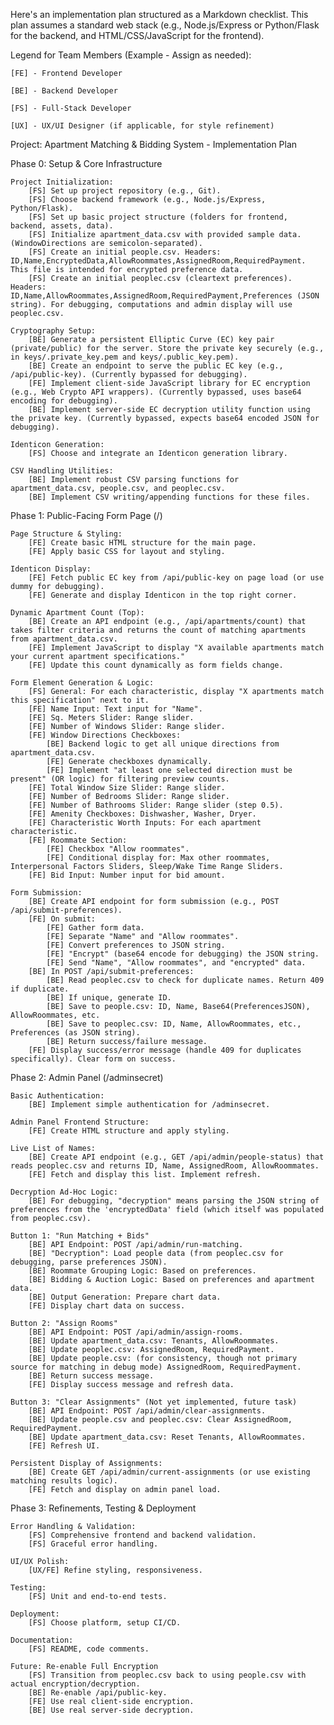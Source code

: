 Here's an implementation plan structured as a Markdown checklist. This plan assumes a standard web stack (e.g., Node.js/Express or Python/Flask for the backend, and HTML/CSS/JavaScript for the frontend).

Legend for Team Members (Example - Assign as needed):


    [FE] - Frontend Developer

    [BE] - Backend Developer

    [FS] - Full-Stack Developer

    [UX] - UX/UI Designer (if applicable, for style refinement)



Project: Apartment Matching & Bidding System - Implementation Plan

Phase 0: Setup & Core Infrastructure


    Project Initialization:
        [FS] Set up project repository (e.g., Git).
        [FS] Choose backend framework (e.g., Node.js/Express, Python/Flask).
        [FS] Set up basic project structure (folders for frontend, backend, assets, data).
        [FS] Initialize apartment_data.csv with provided sample data. (WindowDirections are semicolon-separated).
        [FS] Create an initial people.csv. Headers: ID,Name,EncryptedData,AllowRoommates,AssignedRoom,RequiredPayment. This file is intended for encrypted preference data.
        [FS] Create an initial peoplec.csv (cleartext preferences). Headers: ID,Name,AllowRoommates,AssignedRoom,RequiredPayment,Preferences (JSON string). For debugging, computations and admin display will use peoplec.csv.

    Cryptography Setup:
        [BE] Generate a persistent Elliptic Curve (EC) key pair (private/public) for the server. Store the private key securely (e.g., in keys/.private_key.pem and keys/.public_key.pem).
        [BE] Create an endpoint to serve the public EC key (e.g., /api/public-key). (Currently bypassed for debugging).
        [FE] Implement client-side JavaScript library for EC encryption (e.g., Web Crypto API wrappers). (Currently bypassed, uses base64 encoding for debugging).
        [BE] Implement server-side EC decryption utility function using the private key. (Currently bypassed, expects base64 encoded JSON for debugging).

    Identicon Generation:
        [FS] Choose and integrate an Identicon generation library.

    CSV Handling Utilities:
        [BE] Implement robust CSV parsing functions for apartment_data.csv, people.csv, and peoplec.csv.
        [BE] Implement CSV writing/appending functions for these files.



Phase 1: Public-Facing Form Page (/)


    Page Structure & Styling:
        [FE] Create basic HTML structure for the main page.
        [FE] Apply basic CSS for layout and styling.

    Identicon Display:
        [FE] Fetch public EC key from /api/public-key on page load (or use dummy for debugging).
        [FE] Generate and display Identicon in the top right corner.

    Dynamic Apartment Count (Top):
        [BE] Create an API endpoint (e.g., /api/apartments/count) that takes filter criteria and returns the count of matching apartments from apartment_data.csv.
        [FE] Implement JavaScript to display "X available apartments match your current apartment specifications."
        [FE] Update this count dynamically as form fields change.

    Form Element Generation & Logic:
        [FS] General: For each characteristic, display "X apartments match this specification" next to it.
        [FE] Name Input: Text input for "Name".
        [FE] Sq. Meters Slider: Range slider.
        [FE] Number of Windows Slider: Range slider.
        [FE] Window Directions Checkboxes:
            [BE] Backend logic to get all unique directions from apartment_data.csv.
            [FE] Generate checkboxes dynamically.
            [FE] Implement "at least one selected direction must be present" (OR logic) for filtering preview counts.
        [FE] Total Window Size Slider: Range slider.
        [FE] Number of Bedrooms Slider: Range slider.
        [FE] Number of Bathrooms Slider: Range slider (step 0.5).
        [FE] Amenity Checkboxes: Dishwasher, Washer, Dryer.
        [FE] Characteristic Worth Inputs: For each apartment characteristic.
        [FE] Roommate Section:
            [FE] Checkbox "Allow roommates".
            [FE] Conditional display for: Max other roommates, Interpersonal Factors Sliders, Sleep/Wake Time Range Sliders.
        [FE] Bid Input: Number input for bid amount.

    Form Submission:
        [BE] Create API endpoint for form submission (e.g., POST /api/submit-preferences).
        [FE] On submit:
            [FE] Gather form data.
            [FE] Separate "Name" and "Allow roommates".
            [FE] Convert preferences to JSON string.
            [FE] "Encrypt" (base64 encode for debugging) the JSON string.
            [FE] Send "Name", "Allow roommates", and "encrypted" data.
        [BE] In POST /api/submit-preferences:
            [BE] Read peoplec.csv to check for duplicate names. Return 409 if duplicate.
            [BE] If unique, generate ID.
            [BE] Save to people.csv: ID, Name, Base64(PreferencesJSON), AllowRoommates, etc.
            [BE] Save to peoplec.csv: ID, Name, AllowRoommates, etc., Preferences (as JSON string).
            [BE] Return success/failure message.
        [FE] Display success/error message (handle 409 for duplicates specifically). Clear form on success.



Phase 2: Admin Panel (/adminsecret)


    Basic Authentication:
        [BE] Implement simple authentication for /adminsecret.

    Admin Panel Frontend Structure:
        [FE] Create HTML structure and apply styling.

    Live List of Names:
        [BE] Create API endpoint (e.g., GET /api/admin/people-status) that reads peoplec.csv and returns ID, Name, AssignedRoom, AllowRoommates.
        [FE] Fetch and display this list. Implement refresh.

    Decryption Ad-Hoc Logic:
        [BE] For debugging, "decryption" means parsing the JSON string of preferences from the 'encryptedData' field (which itself was populated from peoplec.csv).

    Button 1: "Run Matching + Bids"
        [BE] API Endpoint: POST /api/admin/run-matching.
        [BE] "Decryption": Load people data (from peoplec.csv for debugging, parse preferences JSON).
        [BE] Roommate Grouping Logic: Based on preferences.
        [BE] Bidding & Auction Logic: Based on preferences and apartment data.
        [BE] Output Generation: Prepare chart data.
        [FE] Display chart data on success.

    Button 2: "Assign Rooms"
        [BE] API Endpoint: POST /api/admin/assign-rooms.
        [BE] Update apartment_data.csv: Tenants, AllowRoommates.
        [BE] Update peoplec.csv: AssignedRoom, RequiredPayment.
        [BE] Update people.csv: (for consistency, though not primary source for matching in debug mode) AssignedRoom, RequiredPayment.
        [BE] Return success message.
        [FE] Display success message and refresh data.

    Button 3: "Clear Assignments" (Not yet implemented, future task)
        [BE] API Endpoint: POST /api/admin/clear-assignments.
        [BE] Update people.csv and peoplec.csv: Clear AssignedRoom, RequiredPayment.
        [BE] Update apartment_data.csv: Reset Tenants, AllowRoommates.
        [FE] Refresh UI.

    Persistent Display of Assignments:
        [BE] Create GET /api/admin/current-assignments (or use existing matching results logic).
        [FE] Fetch and display on admin panel load.



Phase 3: Refinements, Testing & Deployment


    Error Handling & Validation:
        [FS] Comprehensive frontend and backend validation.
        [FS] Graceful error handling.

    UI/UX Polish:
        [UX/FE] Refine styling, responsiveness.

    Testing:
        [FS] Unit and end-to-end tests.

    Deployment:
        [FS] Choose platform, setup CI/CD.

    Documentation:
        [FS] README, code comments.

    Future: Re-enable Full Encryption
        [FS] Transition from peoplec.csv back to using people.csv with actual encryption/decryption.
        [BE] Re-enable /api/public-key.
        [FE] Use real client-side encryption.
        [BE] Use real server-side decryption.
